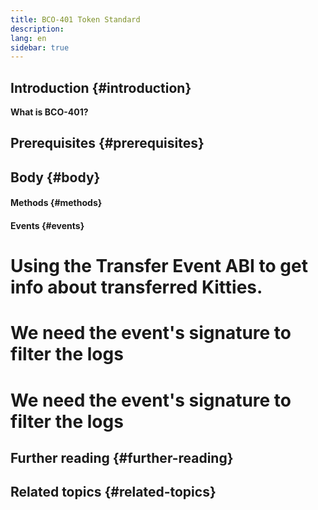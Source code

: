 ```yaml
---
title: BCO-401 Token Standard
description:
lang: en
sidebar: true
---
```


## Introduction {#introduction}


**What is BCO-401?**


## Prerequisites {#prerequisites}



## Body {#body}



#### Methods {#methods}



#### Events {#events}




# Using the Transfer Event ABI to get info about transferred Kitties.


# We need the event's signature to filter the logs




# We need the event's signature to filter the logs




## Further reading {#further-reading}



## Related topics {#related-topics}

